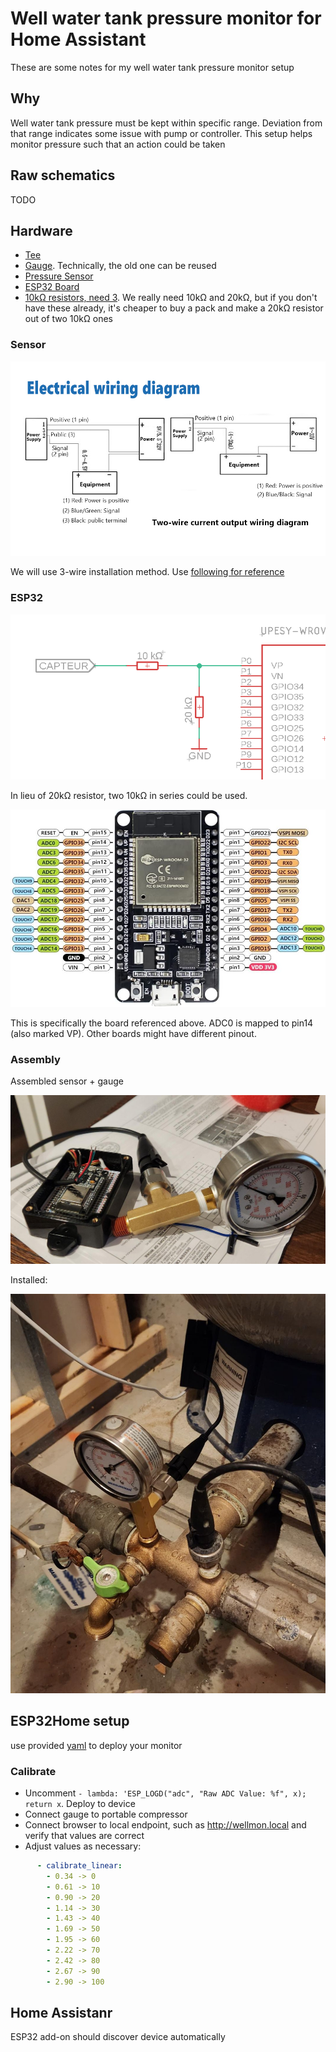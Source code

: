 # Well water tank pressure monitor for Home Assistant

These are some notes for my well water tank pressure monitor setup

## Why

Well water tank pressure must be kept within specific range. Deviation from
that range indicates some issue with pump or controller. This setup helps monitor
pressure such that an action could be taken

## Raw schematics

TODO

## Hardware

* [Tee](https://www.amazon.com/dp/B004J0WYTM)
* [Gauge](https://www.amazon.com/dp/B07T744FLZ). Technically, the old one can be reused
* [Pressure Sensor](https://www.amazon.com/dp/B074QPD5RT)
* [ESP32 Board](https://www.amazon.com/gp/product/B09XDMVS9N)
* [10kΩ resistors, need 3](https://www.amazon.com/dp/B0185FKB0K). We really need 10kΩ and 20kΩ, but if you don't have these already, it's cheaper to buy a pack and make a 20kΩ resistor out of two 10kΩ ones

### Sensor

![Sensor Wiring](assets/e1f21f4a-4d81-44f6-b65f-2e103ce49946.__CR0,0,970,600_PT0_SX970_V1___.jpg)

We will use 3-wire installation method. Use [following for reference](https://www.upesy.com/blogs/tutorials/measure-voltage-on-esp32-with-adc-with-arduino-code?srsltid=AfmBOoqbeK0ZwHUacSQNsq6u9VUwDi_kszuw5pgsrrCHTiwGrIkdaFzH)

### ESP32

![Wiring ESP32](assets/doc-adc-esp32-wiring-sensor.png)

In lieu of 20kΩ resistor, two 10kΩ in series could be used.

![ESP32 Pinout](assets/esp32-wroom-pinout.jpg)

This is specifically the board referenced above. ADC0 is mapped to pin14 (also marked VP). Other boards might have different pinout.

### Assembly

Assembled sensor + gauge

![Assembked](assets/assembled.jpeg)

Installed:

![Assembked](assets/installed.jpeg)

## ESP32Home setup

use provided [yaml](wellmon.yaml) to deploy your monitor

### Calibrate

* Uncomment `- lambda: 'ESP_LOGD("adc", "Raw ADC Value: %f", x); return x`. Deploy to device
* Connect gauge to portable compressor
* Connect browser to local endpoint, such as http://wellmon.local and verify that values are correct
* Adjust values as necessary:

```yaml
      - calibrate_linear:
        - 0.34 -> 0
        - 0.61 -> 10
        - 0.90 -> 20
        - 1.14 -> 30
        - 1.43 -> 40
        - 1.69 -> 50
        - 1.95 -> 60
        - 2.22 -> 70
        - 2.42 -> 80
        - 2.67 -> 90
        - 2.90 -> 100

```

## Home Assistanr

ESP32 add-on should discover device automatically
